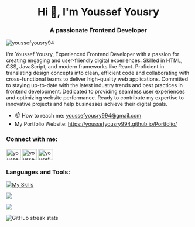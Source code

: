 <h1 align="center">Hi 👋, I'm Youssef Yousry</h1>
<h3 align="center">A passionate Frontend Developer</h3>
<p align="left"> <img src="https://komarev.com/ghpvc/?username=youssefyousry94&label=Profile%20views&color=0e75b6&style=flat" alt="youssefyousry94" /> </p>

I'm Youssef Yousry, Experienced Frontend Developer with a passion for creating engaging and user-friendly digital experiences. Skilled in HTML, CSS, JavaScript, and modern frameworks like React. Proficient in translating design concepts into clean, efficient code and collaborating with cross-functional teams to deliver high-quality web applications. Committed to staying up-to-date with the latest industry trends and best practices in frontend development. Dedicated to providing seamless user experiences and optimizing website performance. Ready to contribute my expertise to innovative projects and help businesses achieve their digital goals.

- 📫 How to reach me: youssefyousry994@gmail.com
- My Portfolio Website: https://youssefyousry994.github.io/Portfolio/

<h3 align="left">Connect with me:</h3>
<p align="left">
<a href="https://linkedin.com/in/youssefyousry94" target="blank"><img align="center" src="https://raw.githubusercontent.com/rahuldkjain/github-profile-readme-generator/master/src/images/icons/Social/linked-in-alt.svg" alt="youssefyousry94" height="30" width="40" /></a>
<a href="https://fb.com/youssef.yousry.94" target="blank"><img align="center" src="https://raw.githubusercontent.com/rahuldkjain/github-profile-readme-generator/master/src/images/icons/Social/facebook.svg" alt="youssef.yousry.94" height="30" width="40" /></a>
<a href="https://instagram.com/yousef_yousry94" target="blank"><img align="center" src="https://raw.githubusercontent.com/rahuldkjain/github-profile-readme-generator/master/src/images/icons/Social/instagram.svg" alt="yousef_yousry94" height="30" width="40" /></a>
</p>


<h3 align="left">Languages and Tools:</h3>

[![My Skills](https://skillicons.dev/icons?i=redux,react,ts,js,python,bash,powershell,jenkins,linux,git,docker,cs,html,css,scss,bootstrap,tailwindcss,webpack,vite,vscode,figma,nodejs,express,mongodb)](https://skillicons.dev)

<a align="left" href="#"> <img align="center" src="https://github-readme-stats-sigma-five.vercel.app/api/top-langs/?username=YoussefYousry994"/> </a>
<!---- <a align="left"> [![Top Langs])](https://github.com/anuraghazra/github-readme-stats)</a> -->

<a align="right"> <img align="center" src="https://github-readme-stats-sigma-five.vercel.app/api?username=YoussefYousry994&show_icons=true" /></a>

![GitHub streak stats](https://streak-stats.demolab.com/?user=YoussefYousry994)  

